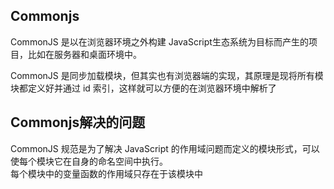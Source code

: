 ## Commonjs
CommonJS 是以在浏览器环境之外构建 JavaScript生态系统为目标而产生的项目，比如在服务器和桌面环境中。  

CommonJS 是同步加载模块，但其实也有浏览器端的实现，其原理是现将所有模块都定义好并通过 id 索引，这样就可以方便的在浏览器环境中解析了   

## Commonjs解决的问题
CommonJS 规范是为了解决 JavaScript 的作用域问题而定义的模块形式，可以使每个模块它在自身的命名空间中执行。  
每个模块中的变量函数的作用域只存在于该模块中  